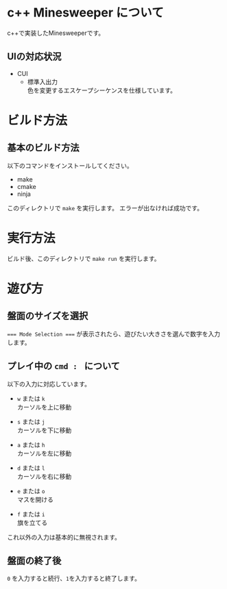 # c++ Minesweeper について

c++で実装したMinesweeperです。

## UIの対応状況
- CUI
  - 標準入出力  
      色を変更するエスケープシーケンスを仕様しています。

# ビルド方法
## 基本のビルド方法

以下のコマンドをインストールしてください。
- make
- cmake
- ninja

このディレクトリで `make` を実行します。
エラーが出なければ成功です。

# 実行方法
ビルド後、このディレクトリで `make run` を実行します。

# 遊び方
## 盤面のサイズを選択
`=== Mode Selection ===` が表示されたら、遊びたい大きさを選んで数字を入力します。

## プレイ中の `cmd : ` について
以下の入力に対応しています。

- `w` または `k`  
    カーソルを上に移動

- `s` または `j`  
    カーソルを下に移動

- `a` または `h`  
    カーソルを左に移動

- `d` または `l`  
    カーソルを右に移動

- `e` または `o`  
    マスを開ける

- `f` または `i`  
    旗を立てる

これ以外の入力は基本的に無視されます。

## 盤面の終了後
`0` を入力すると続行、`1`を入力すると終了します。